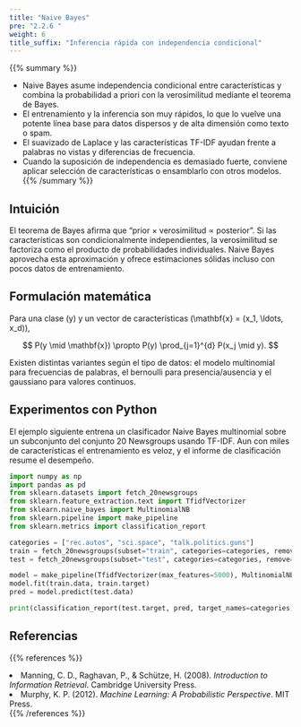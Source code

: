 ```yaml
---
title: "Naive Bayes"
pre: "2.2.6 "
weight: 6
title_suffix: "Inferencia rápida con independencia condicional"
---
```


{{% summary %}}
- Naive Bayes asume independencia condicional entre características y combina la probabilidad a priori con la verosimilitud mediante el teorema de Bayes.
- El entrenamiento y la inferencia son muy rápidos, lo que lo vuelve una potente línea base para datos dispersos y de alta dimensión como texto o spam.
- El suavizado de Laplace y las características TF-IDF ayudan frente a palabras no vistas y diferencias de frecuencia.
- Cuando la suposición de independencia es demasiado fuerte, conviene aplicar selección de características o ensamblarlo con otros modelos.
{{% /summary %}}

## Intuición
El teorema de Bayes afirma que “prior × verosimilitud ∝ posterior”. Si las características son condicionalmente independientes, la verosimilitud se factoriza como el producto de probabilidades individuales. Naive Bayes aprovecha esta aproximación y ofrece estimaciones sólidas incluso con pocos datos de entrenamiento.

## Formulación matemática
Para una clase \(y\) y un vector de características \(\mathbf{x} = (x_1, \ldots, x_d)\),

$$
P(y \mid \mathbf{x}) \propto P(y) \prod_{j=1}^{d} P(x_j \mid y).
$$

Existen distintas variantes según el tipo de datos: el modelo multinomial para frecuencias de palabras, el bernoulli para presencia/ausencia y el gaussiano para valores continuos.

## Experimentos con Python
El ejemplo siguiente entrena un clasificador Naive Bayes multinomial sobre un subconjunto del conjunto 20 Newsgroups usando TF-IDF. Aun con miles de características el entrenamiento es veloz, y el informe de clasificación resume el desempeño.

```python
import numpy as np
import pandas as pd
from sklearn.datasets import fetch_20newsgroups
from sklearn.feature_extraction.text import TfidfVectorizer
from sklearn.naive_bayes import MultinomialNB
from sklearn.pipeline import make_pipeline
from sklearn.metrics import classification_report

categories = ["rec.autos", "sci.space", "talk.politics.guns"]
train = fetch_20newsgroups(subset="train", categories=categories, remove=("headers", "footers", "quotes"))
test = fetch_20newsgroups(subset="test", categories=categories, remove=("headers", "footers", "quotes"))

model = make_pipeline(TfidfVectorizer(max_features=5000), MultinomialNB(alpha=0.5))
model.fit(train.data, train.target)
pred = model.predict(test.data)

print(classification_report(test.target, pred, target_names=categories))
```

## Referencias
{{% references %}}
<li>Manning, C. D., Raghavan, P., &amp; Schütze, H. (2008). <i>Introduction to Information Retrieval</i>. Cambridge University Press.</li>
<li>Murphy, K. P. (2012). <i>Machine Learning: A Probabilistic Perspective</i>. MIT Press.</li>
{{% /references %}}
